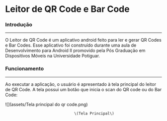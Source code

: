 # Leitor de QR Code e Bar Code

### Introdução

---

O Leitor de QR Code é um aplicativo android feito para ler  e gerar QR Codes e Bar Codes. Esse aplicativo foi construído durante uma aula de Desenvolvimento para Android II promovido pela Pós Graduação em Dispositivos Móveis na Universidade Potiguar.

### Funcionamento

---

Ao executar a aplicação, o usuário é apresentado à tela principal do leitor de QR Code. A tela possui um botão que inicia o scan do QR code ou do Bar Code:



 ![](assets/Tela principal do qr code.png)

                                   \(Tela Principal\)

